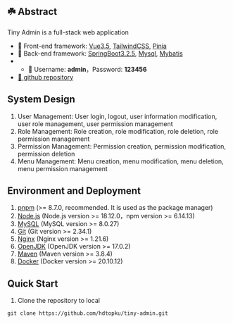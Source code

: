 ## ☘️ Abstract
Tiny Admin is a full-stack web application
- 🍁 Front-end framework: [Vue3.5](https://cn.vuejs.org/), [TailwindCSS](https://tailwindcss.com/), [Pinia](https://pinia.vuejs.org/)
- 🍂 Back-end framework: [SpringBoot3.2.5](https://spring.io/), [Mysql](https://www.mysql.com/), [Mybatis](https://mybatis.org/mybatis-3/)
- - 🍃 Username: **admin**，Password: **123456**
- [🪹 github repository](https://github.com/hdtopku/tiny-admin)

## System Design
1. User Management: User login, logout, user information modification, user role management, user permission management
2. Role Management: Role creation, role modification, role deletion, role permission management
3. Permission Management: Permission creation, permission modification, permission deletion
4. Menu Management: Menu creation, menu modification, menu deletion, menu permission management

## Environment and Deployment
1. [pnpm](https://github.com/pnpm/pnpm/) (>= 8.7.0, recommended. It is used as the package manager)
2. [Node.js](https://nodejs.org/) (Node.js version >= 18.12.0，npm version >= 6.14.13)
3. [MySQL](https://www.mysql.com/) (MySQL version >= 8.0.27)
4. [Git](https://git-scm.com/) (Git version >= 2.34.1)
5. [Nginx](https://nginx.org/) (Nginx version >= 1.21.6)
6. [OpenJDK](https://openjdk.java.net/) (OpenJDK version >= 17.0.2)
7. [Maven](https://maven.apache.org/) (Maven version >= 3.8.4)
8. [Docker](https://www.docker.com/) (Docker version >= 20.10.12)

## Quick Start
1. Clone the repository to local
```
git clone https://github.com/hdtopku/tiny-admin.git
```


